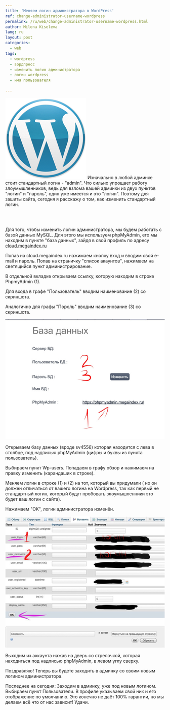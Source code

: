 ```yaml
---
title: 'Меняем логин администратора в WordPress'
ref: change-administrator-username-wordpress
permalink: /ru/web/change-administrator-username-wordpress.html
author: Milena Kiseleva
lang: ru
layout: post
categories:
  - web
tags:
  - wordpress
  - вордпресс
  - изменить логин администратора
  - логин wordpress
  - имя пользователя

---
```


![thumb](/images/milena/wordpress.jpg)
Изначально в любой админке стоит стандартный логин - "admin". Что сильно упрощает работу злоумышленников, ведь для взлома вашей админки из двух пунктов "логин" и "пароль", один уже имеется и это "логин". Поэтому для зашиты сайта, сегодня я расскажу о том, как изменить стандартный логин.

<br><br>

Для того, чтобы изменить логин администратора, мы будем работать с базой данных MySQL. Для этого мы используем phpMyAdmin, его мы находим в пункте "база данных", зайдя в свой профиль по адресу [cloud.megaindex.ru](https://cloud.megaindex.ru)

Попав на cloud.megaindex.ru нажимаем кнопку вход и вводим свой e-mail и пароль. Попав на страничку "список акаунтов", нажимаем на светящийся пункт администрирование.

В отдельной вкладке открываем ссылку, которую находим в строке PhpmyAdmin (1).

Для входа в графе "Пользователь" вводим наименование (2) со скриншота.

Аналогично для графы "Пороль" вводим наименование (3) со скриншота.


![](/images/milena/Change-administrator-username-1.jpg)

Открываем базу данных (вроде sv4556) которая находится с лева в столбце, под надписью phpMyAdmin (цифры и буквы из пункта пользователь).

Выбираем пункт Wp-users.
Попадаем в графу обзор и нажимаем на правку изменить (карандашик в строке).

Меняем логин в строке (1) и (2) на тот, который вы придумали ( но он должен отличаться от вашего логина на Wordpress, так как первый не стандартный логин, который будут пробовать злоумышленники это будет ваш логин с сайта).

Нажимаем "OK", логин администратора изменён.

![](/images/milena/Change-administrator-username-2.jpg)


Выходим из аккаунта нажав на дверь со стрелочкой, которая находиться под надписью phpMyAdmin, в левом углу сверху. 

Поздравляю! Теперь вы будете заходить в админку со своим новым логином администратора.

Последнее на сегодня: Заходим в админку, уже под новым логином. Выбираем пункт Пользователи. В профиле указываем свой ник и его отображение по умолчанию. Это конечно не даёт 100% гарантии, но мы делаем всё что от нас зависит! Удачи.
